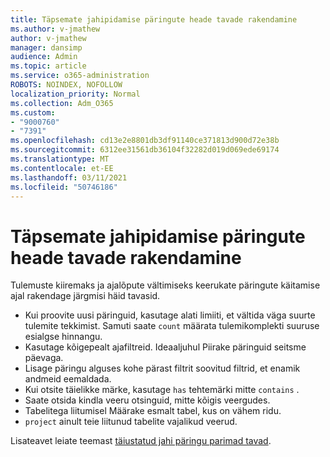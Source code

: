 ```yaml
---
title: Täpsemate jahipidamise päringute heade tavade rakendamine
ms.author: v-jmathew
author: v-jmathew
manager: dansimp
audience: Admin
ms.topic: article
ms.service: o365-administration
ROBOTS: NOINDEX, NOFOLLOW
localization_priority: Normal
ms.collection: Adm_O365
ms.custom:
- "9000760"
- "7391"
ms.openlocfilehash: cd13e2e8801db3df91140ce371813d900d72e38b
ms.sourcegitcommit: 6312ee31561db36104f32282d019d069ede69174
ms.translationtype: MT
ms.contentlocale: et-EE
ms.lasthandoff: 03/11/2021
ms.locfileid: "50746186"
---
```

# <a name="apply-best-practices-for-advanced-hunting-queries"></a>Täpsemate jahipidamise päringute heade tavade rakendamine

Tulemuste kiiremaks ja ajalõpute vältimiseks keerukate päringute käitamise ajal rakendage järgmisi häid tavasid.

- Kui proovite uusi päringuid, kasutage alati limiiti, et vältida väga suurte tulemite tekkimist. Samuti saate `count` määrata tulemikomplekti suuruse esialgse hinnangu.
- Kasutage kõigepealt ajafiltreid. Ideaaljuhul Piirake päringuid seitsme päevaga.
- Lisage päringu alguses kohe pärast filtrit soovitud filtrid, et enamik andmeid eemaldada.
- Kui otsite täielikke märke, kasutage `has` tehtemärki mitte `contains` .
- Saate otsida kindla veeru otsinguid, mitte kõigis veergudes.
- Tabelitega liitumisel Määrake esmalt tabel, kus on vähem ridu.
- `project` ainult teie liitunud tabelite vajalikud veerud.

Lisateavet leiate teemast [täiustatud jahi päringu parimad tavad](https://go.microsoft.com/fwlink/?linkid=2144812).
